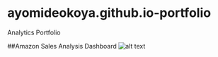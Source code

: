 # ayomideokoya.github.io-portfolio
Analytics Portfolio

##Amazon Sales Analysis Dashboard
![alt text](image.jpg)
